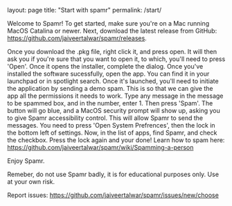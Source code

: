 layout: page
title: "Start with spamr"
permalink: /start/


Welcome to Spamr! To get started, make sure you're on a Mac running MacOS Catalina or newer. Next, download the latest release from GitHub: https://github.com/jaiveertalwar/spamr/releases.

Once you download the .pkg file, right click it, and press open. It will then ask you if you're sure that you want to open it, to which, you'll need to press 'Open'. Once it opens the installer, complete the dialog. Once you've installed the software sucessfully, open the app. You can find it in your launchpad or in spotlight search. Once it's launched, you'll need to initiate the application by sending a demo spam. This is so that we can give the app all the permissions it needs to work. Type any message in the message to be spammed box, and in the number, enter 1. Then press 'Spam'. The button will go blue, and a MacOS security prompt will show up, asking you to give Spamr accessibility control. This will allow Spamr to send the messages. You need to press 'Open System Prefrences', then the lock in the bottom left of settings. Now, in the list of apps, find Spamr, and check the checkbox. Press the lock again and your done!
Learn how to spam here: https://github.com/jaiveertalwar/spamr/wiki/Spamming-a-person

Enjoy Spamr.

Remeber, do not use Spamr badly, it is for educational purposes only. Use at your own risk.

Report issues: https://github.com/jaiveertalwar/spamr/issues/new/choose
